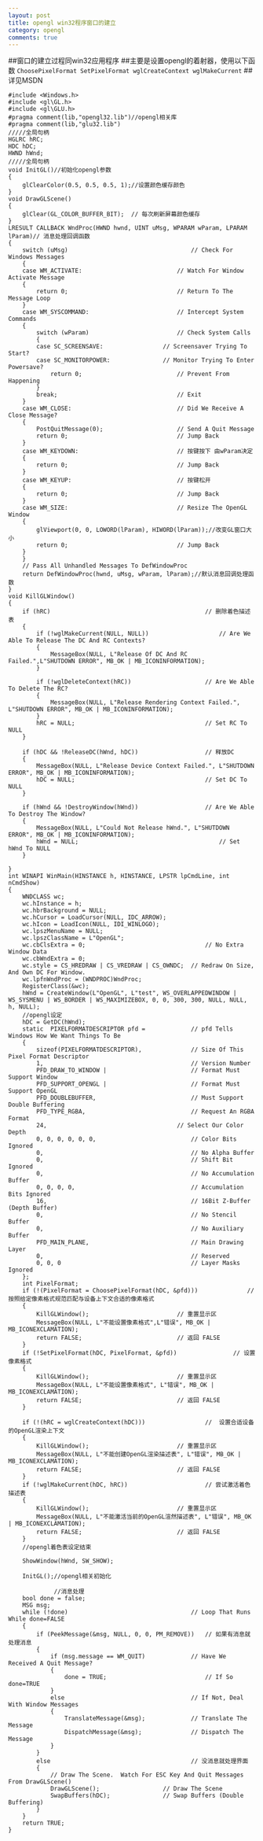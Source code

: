 ```yaml
---
layout: post
title: opengl win32程序窗口的建立
category: opengl
comments: true
---
```


##窗口的建立过程同win32应用程序
##主要是设置opengl的着射器，使用以下函数
```ChoosePixelFormat SetPixelFormat wglCreateContext wglMakeCurrent```
##详见MSDN
```
#include <Windows.h>
#include <gl\GL.h>
#include <gl\GLU.h>
#pragma comment(lib,"opengl32.lib")//opengl相关库
#pragma comment(lib,"glu32.lib")
/////全局句柄
HGLRC hRC;
HDC hDC;
HWND hWnd;
/////全局句柄
void InitGL()//初始化opengl参数
{
	glClearColor(0.5, 0.5, 0.5, 1);//设置颜色缓存颜色
}
void DrawGLScene()
{
	glClear(GL_COLOR_BUFFER_BIT);  // 每次刷新屏幕颜色缓存
}
LRESULT CALLBACK WndProc(HWND hwnd, UINT uMsg, WPARAM wParam, LPARAM lParam)// 消息处理回调函数
{
	switch (uMsg)                                   // Check For Windows Messages
	{
	case WM_ACTIVATE:                           // Watch For Window Activate Message
	{
		return 0;                               // Return To The Message Loop
	}
	case WM_SYSCOMMAND:                         // Intercept System Commands
	{
		switch (wParam)                         // Check System Calls
		{
		case SC_SCREENSAVE:                 // Screensaver Trying To Start?
		case SC_MONITORPOWER:               // Monitor Trying To Enter Powersave?
			return 0;                           // Prevent From Happening
		}
		break;                                  // Exit
	}
	case WM_CLOSE:                              // Did We Receive A Close Message?
	{
		PostQuitMessage(0);                     // Send A Quit Message
		return 0;                               // Jump Back
	}
	case WM_KEYDOWN:                            // 按键按下 由wParam决定
	{
		return 0;                               // Jump Back
	}
	case WM_KEYUP:                              // 按键松开
	{
		return 0;                               // Jump Back
	}
	case WM_SIZE:                               // Resize The OpenGL Window
	{
		glViewport(0, 0, LOWORD(lParam), HIWORD(lParam));//改变GL窗口大小
		return 0;                               // Jump Back
	}
	}
	// Pass All Unhandled Messages To DefWindowProc
	return DefWindowProc(hwnd, uMsg, wParam, lParam);//默认消息回调处理函数
}
void KillGLWindow()
{
	if (hRC)                                            // 删除着色描述表
	{
		if (!wglMakeCurrent(NULL, NULL))                    // Are We Able To Release The DC And RC Contexts?
		{
			MessageBox(NULL, L"Release Of DC And RC Failed.",L"SHUTDOWN ERROR", MB_OK | MB_ICONINFORMATION);
		}

		if (!wglDeleteContext(hRC))                     // Are We Able To Delete The RC?
		{
			MessageBox(NULL, L"Release Rendering Context Failed.", L"SHUTDOWN ERROR", MB_OK | MB_ICONINFORMATION);
		}
		hRC = NULL;                                     // Set RC To NULL
	}

	if (hDC && !ReleaseDC(hWnd, hDC))                   // 释放DC
	{
		MessageBox(NULL, L"Release Device Context Failed.", L"SHUTDOWN ERROR", MB_OK | MB_ICONINFORMATION);
		hDC = NULL;                                     // Set DC To NULL
	}

	if (hWnd && !DestroyWindow(hWnd))                   // Are We Able To Destroy The Window?
	{
		MessageBox(NULL, L"Could Not Release hWnd.", L"SHUTDOWN ERROR", MB_OK | MB_ICONINFORMATION);
		hWnd = NULL;                                        // Set hWnd To NULL
	}

}
int WINAPI WinMain(HINSTANCE h, HINSTANCE, LPSTR lpCmdLine, int nCmdShow)
{
	WNDCLASS wc;
	wc.hInstance = h;
	wc.hbrBackground = NULL;
	wc.hCursor = LoadCursor(NULL, IDC_ARROW);
	wc.hIcon = LoadIcon(NULL, IDI_WINLOGO);
	wc.lpszMenuName = NULL;
	wc.lpszClassName = L"OpenGL";
	wc.cbClsExtra = 0;                                  // No Extra Window Data
	wc.cbWndExtra = 0;
	wc.style = CS_HREDRAW | CS_VREDRAW | CS_OWNDC;  // Redraw On Size, And Own DC For Window.
	wc.lpfnWndProc = (WNDPROC)WndProc;
	RegisterClass(&wc);
	hWnd = CreateWindow(L"OpenGL", L"test", WS_OVERLAPPEDWINDOW | WS_SYSMENU | WS_BORDER | WS_MAXIMIZEBOX, 0, 0, 300, 300, NULL, NULL, h, NULL);
	//opengl设定
	hDC = GetDC(hWnd);
	static  PIXELFORMATDESCRIPTOR pfd =             // pfd Tells Windows How We Want Things To Be
	{
		sizeof(PIXELFORMATDESCRIPTOR),              // Size Of This Pixel Format Descriptor
		1,                                          // Version Number
		PFD_DRAW_TO_WINDOW |                        // Format Must Support Window
		PFD_SUPPORT_OPENGL |                        // Format Must Support OpenGL
		PFD_DOUBLEBUFFER,                           // Must Support Double Buffering
		PFD_TYPE_RGBA,                              // Request An RGBA Format
		24,                                     // Select Our Color Depth
		0, 0, 0, 0, 0, 0,                           // Color Bits Ignored
		0,                                          // No Alpha Buffer
		0,                                          // Shift Bit Ignored
		0,                                          // No Accumulation Buffer
		0, 0, 0, 0,                                 // Accumulation Bits Ignored
		16,                                         // 16Bit Z-Buffer (Depth Buffer)  
		0,                                          // No Stencil Buffer
		0,                                          // No Auxiliary Buffer
		PFD_MAIN_PLANE,                             // Main Drawing Layer
		0,                                          // Reserved
		0, 0, 0                                     // Layer Masks Ignored
	};
	int PixelFormat;
	if (!(PixelFormat = ChoosePixelFormat(hDC, &pfd)))              // 按照给定像素格式规范匹配与设备上下文合适的像素格式
	{
		KillGLWindow();                         // 重置显示区
		MessageBox(NULL, L"不能设置像素格式",L"错误", MB_OK | MB_ICONEXCLAMATION);
		return FALSE;                           // 返回 FALSE
	}
	if (!SetPixelFormat(hDC, PixelFormat, &pfd))                // 设置像素格式
	{
		KillGLWindow();                         // 重置显示区
		MessageBox(NULL, L"不能设置像素格式", L"错误", MB_OK | MB_ICONEXCLAMATION);
		return FALSE;                           // 返回 FALSE
	}

	if (!(hRC = wglCreateContext(hDC)))                 //  设置合适设备的OpenGL渲染上下文
	{
		KillGLWindow();                         // 重置显示区
		MessageBox(NULL, L"不能创建OpenGL渲染描述表", L"错误", MB_OK | MB_ICONEXCLAMATION);
		return FALSE;                           // 返回 FALSE
	}
	if (!wglMakeCurrent(hDC, hRC))                      // 尝试激活着色描述表
	{
		KillGLWindow();                         // 重置显示区
		MessageBox(NULL, L"不能激活当前的OpenGL渲然描述表", L"错误", MB_OK | MB_ICONEXCLAMATION);
		return FALSE;                           // 返回 FALSE
	}
	//opengl着色表设定结束

	ShowWindow(hWnd, SW_SHOW);

	InitGL();//opengl相关初始化

			 //消息处理
	bool done = false;
	MSG msg;
	while (!done)                                   // Loop That Runs While done=FALSE
	{
		if (PeekMessage(&msg, NULL, 0, 0, PM_REMOVE))   // 如果有消息就处理消息
		{
			if (msg.message == WM_QUIT)             // Have We Received A Quit Message?
			{
				done = TRUE;                            // If So done=TRUE
			}
			else                                    // If Not, Deal With Window Messages
			{
				TranslateMessage(&msg);             // Translate The Message
				DispatchMessage(&msg);              // Dispatch The Message
			}
		}
		else                                        // 没消息就处理界面
		{
			// Draw The Scene.  Watch For ESC Key And Quit Messages From DrawGLScene()              
			DrawGLScene();                  // Draw The Scene
			SwapBuffers(hDC);               // Swap Buffers (Double Buffering)
		}
	}
	return TRUE;
}
```

